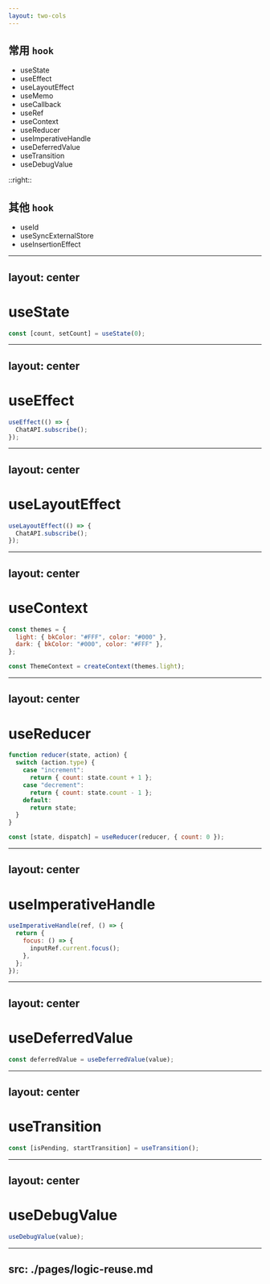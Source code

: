 ```yaml
---
layout: two-cols
---
```


## 常用 `hook`

<v-click>

- useState
- useEffect
- useLayoutEffect
- useMemo
- useCallback
- useRef
- useContext
- useReducer
- useImperativeHandle
- useDeferredValue
- useTransition
- useDebugValue

</v-click>

::right::

## 其他 `hook`

<v-click>

- useId
- useSyncExternalStore
- useInsertionEffect

</v-click>

---
layout: center
---

# useState

```javascript
const [count, setCount] = useState(0);
```

---
layout: center
---

# useEffect

```javascript
useEffect(() => {
  ChatAPI.subscribe();
});
```

---
layout: center
---

# useLayoutEffect

```javascript
useLayoutEffect(() => {
  ChatAPI.subscribe();
});
```

---
layout: center
---

# useContext

```javascript
const themes = {
  light: { bkColor: "#FFF", color: "#000" },
  dark: { bkColor: "#000", color: "#FFF" },
};

const ThemeContext = createContext(themes.light);
```

---
layout: center
---

# useReducer

```javascript
function reducer(state, action) {
  switch (action.type) {
    case "increment":
      return { count: state.count + 1 };
    case "decrement":
      return { count: state.count - 1 };
    default:
      return state;
  }
}

const [state, dispatch] = useReducer(reducer, { count: 0 });
```

---
layout: center
---

# useImperativeHandle

```javascript
useImperativeHandle(ref, () => {
  return {
    focus: () => {
      inputRef.current.focus();
    },
  };
});
```
---
layout: center
---

# useDeferredValue

```javascript
const deferredValue = useDeferredValue(value);
```

---
layout: center
---

# useTransition

```javascript
const [isPending, startTransition] = useTransition();
```

---
layout: center
---

# useDebugValue

```javascript
useDebugValue(value);
```

---
src: ./pages/logic-reuse.md
---

